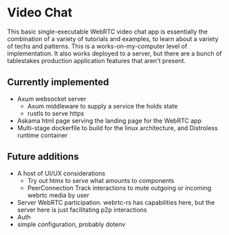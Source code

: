 # Video Chat

This basic single-executable WebRTC video chat app is essentially the combination of a variety of tutorials and examples, to learn about a variety of techs and patterns. This is a works-on-my-computer level of implementation. It also works deployed to a server, but there are a bunch of tablestakes production application features that aren't present.

## Currently implemented
- Axum websocket server
    - Axum middleware to supply a service the holds state
    - rustls to serve https
- Askama html page serving the landing page for the WebRTC app
- Multi-stage dockerfile to build for the linux architecture, and Distroless runtime container

## Future additions
- A host of UI/UX considerations
    - Try out htmx to serve what amounts to components
    - PeerConnection Track interactions to mute outgoing or incoming webrtc media by user
- Server WebRTC participation. webrtc-rs has capabilities here, but the server here is just facilitating p2p interactions
- Auth
- simple configuration, probably dotenv